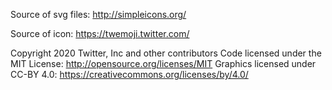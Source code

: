 Source of svg files:
http://simpleicons.org/

Source of icon:
https://twemoji.twitter.com/

Copyright 2020 Twitter, Inc and other contributors
Code licensed under the MIT License: http://opensource.org/licenses/MIT
Graphics licensed under CC-BY 4.0: https://creativecommons.org/licenses/by/4.0/